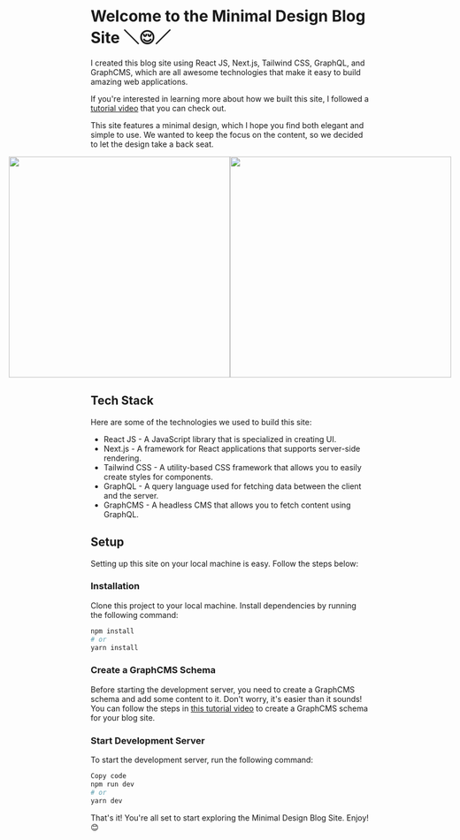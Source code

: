 # Welcome to the Minimal Design Blog Site ＼😌／

I created this blog site using React JS, Next.js, Tailwind CSS, GraphQL, and GraphCMS, which are all awesome technologies that make it easy to build amazing web applications.

If you're interested in learning more about how we built this site, I followed a [tutorial video](https://www.youtube.com/watch?v=HYv55DhgTuA) that you can check out.

This site features a minimal design, which I hope you find both elegant and simple to use. We wanted to keep the focus on the content, so we decided to let the design take a back seat.

<div style="display: flex; justify-content: center;">
  <img src="https://user-images.githubusercontent.com/59190800/221466118-e1fac935-8fcc-4ffb-9e55-be24ac63cc4f.png" width="400px">
  <img src="https://user-images.githubusercontent.com/59190800/221477076-06dd8b52-baf6-4cb7-911f-fda0c511d20c.png" width="400px">
</div>



## Tech Stack

Here are some of the technologies we used to build this site:

- React JS - A JavaScript library that is specialized in creating UI.
- Next.js - A framework for React applications that supports server-side rendering.
- Tailwind CSS - A utility-based CSS framework that allows you to easily create styles for components.
- GraphQL - A query language used for fetching data between the client and the server.
- GraphCMS - A headless CMS that allows you to fetch content using GraphQL.

## Setup

Setting up this site on your local machine is easy. Follow the steps below:

### Installation
Clone this project to your local machine.
Install dependencies by running the following command:

```bash
npm install
# or
yarn install
```

### Create a GraphCMS Schema
Before starting the development server, you need to create a GraphCMS schema and add some content to it. Don't worry, it's easier than it sounds! You can follow the steps in [this tutorial video](https://www.youtube.com/watch?v=HYv55DhgTuA&t=467s) to create a GraphCMS schema for your blog site.

### Start Development Server
To start the development server, run the following command:

```bash
Copy code
npm run dev
# or
yarn dev
```

That's it! You're all set to start exploring the Minimal Design Blog Site. Enjoy! 😊
